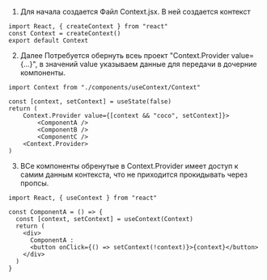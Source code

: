 1. Для начала создается Файл Context.jsx. В ней создается контекст

```
import React, { createContext } from "react"
const Context = createContext()
export default Context
```

2.  Далее Потребуется обернуть всеь проект "Context.Provider value={...}", в значений value указываем данные для передачи в дочерние компоненты.

```
import Context from "./components/useContext/Context"

const [context, setContext] = useState(false)
return (
    Context.Provider value={[context && "coco", setContext]}>
        <ComponentA />
        <ComponentB />
        <ComponentC />
    <Context.Provider>
)
```

3.  ВСе компоненты обренутые в Context.Provider имеет доступ к самим данным контекста, что не приходится прокидывать через пропсы.

```
import React, { useContext } from "react"

const ComponentA = () => {
  const [context, setContext] = useContext(Context)
  return (
    <div>
      ComponentA :
      <button onClick={() => setContext(!context)}>{context}</button>
    </div>
  )
}
```
